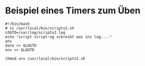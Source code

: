 # Beispiel eines Timers zum Üben 


```
#!/bin/bash 
# vi /usr/local/bin/scriptv2.sh
LOGTO=/var/log/scriptv2.log
echo "script script-ng schreibt was ins log...." 
env
date >> $LOGTO
env >> $LOGTO
```

```
chmod u+x /usr/local/bin/scriptv2.sh
```
